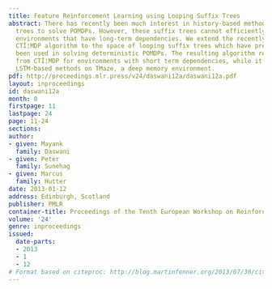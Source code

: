 ```yaml
---
title: Feature Reinforcement Learning using Looping Suffix Trees
abstract: There has recently been much interest in history-based methods using suffix
  trees to solve POMDPs. However, these suffix trees cannot efficiently represent
  environments that have long-term dependencies. We extend the recently introduced
  CTÎ¦MDP algorithm to the space of looping suffix trees which have previously only
  been used in solving deterministic POMDPs. The resulting algorithm replicates results
  from CTÎ¦MDP for environments with short term dependencies, while it outperforms
  LSTM-based methods on TMaze, a deep memory environment.
pdf: http://proceedings.mlr.press/v24/daswani12a/daswani12a.pdf
layout: inproceedings
id: daswani12a
month: 0
firstpage: 11
lastpage: 24
page: 11-24
sections: 
author:
- given: Mayank
  family: Daswani
- given: Peter
  family: Sunehag
- given: Marcus
  family: Hutter
date: 2013-01-12
address: Edinburgh, Scotland
publisher: PMLR
container-title: Proceedings of the Tenth European Workshop on Reinforcement Learning
volume: '24'
genre: inproceedings
issued:
  date-parts:
  - 2013
  - 1
  - 12
# Format based on citeproc: http://blog.martinfenner.org/2013/07/30/citeproc-yaml-for-bibliographies/
---
```

